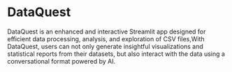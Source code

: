 # DataQuest
DataQuest is an enhanced and interactive Streamlit app designed for efficient data processing, analysis, and exploration of CSV files,With DataQuest, users can not only generate insightful visualizations and statistical reports from their datasets, but also interact with the data using a conversational format powered by AI.
